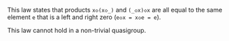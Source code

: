This law states that products `x◇(x◇_)` and `(_◇x)◇x` are all equal to the same element `e` that is a left and right zero (`e◇x = x◇e = e`).

This law cannot hold in a non-trivial quasigroup.
